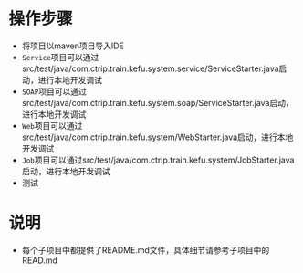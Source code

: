 # 操作步骤 
* 将项目以maven项目导入IDE
* `Service`项目可以通过src/test/java/com.ctrip.train.kefu.system.service/ServiceStarter.java启动，进行本地开发调试
* `SOAP`项目可以通过src/test/java/com.ctrip.train.kefu.system.soap/ServiceStarter.java启动，进行本地开发调试
* `Web`项目可以通过src/test/java/com.ctrip.train.kefu.system/WebStarter.java启动，进行本地开发调试
* `Job`项目可以通过src/test/java/com.ctrip.train.kefu.system/JobStarter.java启动，进行本地开发调试
* 测试
# 说明
* 每个子项目中都提供了README.md文件，具体细节请参考子项目中的READ.md